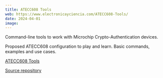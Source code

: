 ```yaml
---
title: ATECC608 Tools
web: https://www.electronicayciencia.com/ATECC608-Tools/
date: 2024-04-01
image: 
---
```


Command-line tools to work with Microchip Crypto-Authentication devices.

Proposed ATECC608 configuration to play and learn. Basic commands, examples and use cases.

[ATECC608 Tools](https://www.electronicayciencia.com/ATECC608-Tools/)

[Source repository](https://github.com/electronicayciencia/ATECC608-Tools)


